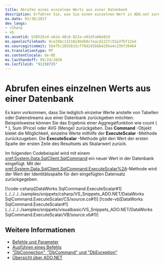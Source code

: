 ```yaml
---
title: Abrufen eines einzelnen Werts aus einer Datenbank
description: Erfahren Sie, wie Sie einen einzelnen Wert in ADO.net zurückgeben. Dieser Beispielcode gibt den Identitäts Spaltenwert für einen eingefügten Datensatz zurück.
ms.date: 03/30/2017
dev_langs:
- csharp
- vb
ms.assetid: b38526cd-a62a-48cb-822a-e91dfa68e02d
ms.openlocfilehash: 9ce29bc1321814bd60cfaacd222fc55a3fbf12ed
ms.sourcegitcommit: 5b475c1855b32cf78d2d1bbb4295e4c236f39464
ms.translationtype: MT
ms.contentlocale: de-DE
ms.lasthandoff: 09/24/2020
ms.locfileid: "91150725"
---
```

# <a name="obtaining-a-single-value-from-a-database"></a>Abrufen eines einzelnen Werts aus einer Datenbank

Es kann vorkommen, dass Sie lediglich einzelne Werte anstelle von Tabellen oder Datenstreams aus einer Datenbank zurückgeben möchten. Beispielsweise können Sie das Ergebnis einer Aggregatfunktion wie count ( \* ), Sum (Price) oder AVG (Menge) zurückgeben. Das **Command** -Objekt bietet die Möglichkeit, einzelne Werte mithilfe der **ExecuteScalar** -Methode zurückzugeben. Die **ExecuteScalar** -Methode gibt den Wert der ersten Spalte der ersten Zeile des Resultsets als Skalarwert zurück.  
  
 Im folgenden Codebeispiel wird mit einem <xref:System.Data.SqlClient.SqlCommand> ein neuer Wert in der Datenbank eingefügt. Mit der <xref:System.Data.SqlClient.SqlCommand.ExecuteScalar%2A>-Methode wird der Wert der Identitätsspalte für den eingefügten Datensatz zurückgegeben.  
  
 [!code-csharp[DataWorks SqlCommand.ExecuteScalar#1](../../../../samples/snippets/csharp/VS_Snippets_ADO.NET/DataWorks SqlCommand.ExecuteScalar/CS/source.cs#1)]
 [!code-vb[DataWorks SqlCommand.ExecuteScalar#1](../../../../samples/snippets/visualbasic/VS_Snippets_ADO.NET/DataWorks SqlCommand.ExecuteScalar/VB/source.vb#1)]  
  
## <a name="see-also"></a>Weitere Informationen

- [Befehle und Parameter](commands-and-parameters.md)
- [Ausführen eines Befehls](executing-a-command.md)
- ["DbConnection", "DbCommand" und "DbException"](dbconnection-dbcommand-and-dbexception.md)
- [Übersicht über ADO.NET](ado-net-overview.md)
